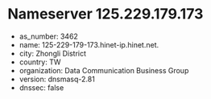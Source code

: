# Nameserver 125.229.179.173

* as_number: 3462
* name: 125-229-179-173.hinet-ip.hinet.net.
* city: Zhongli District
* country: TW
* organization: Data Communication Business Group
* version: dnsmasq-2.81
* dnssec: false
